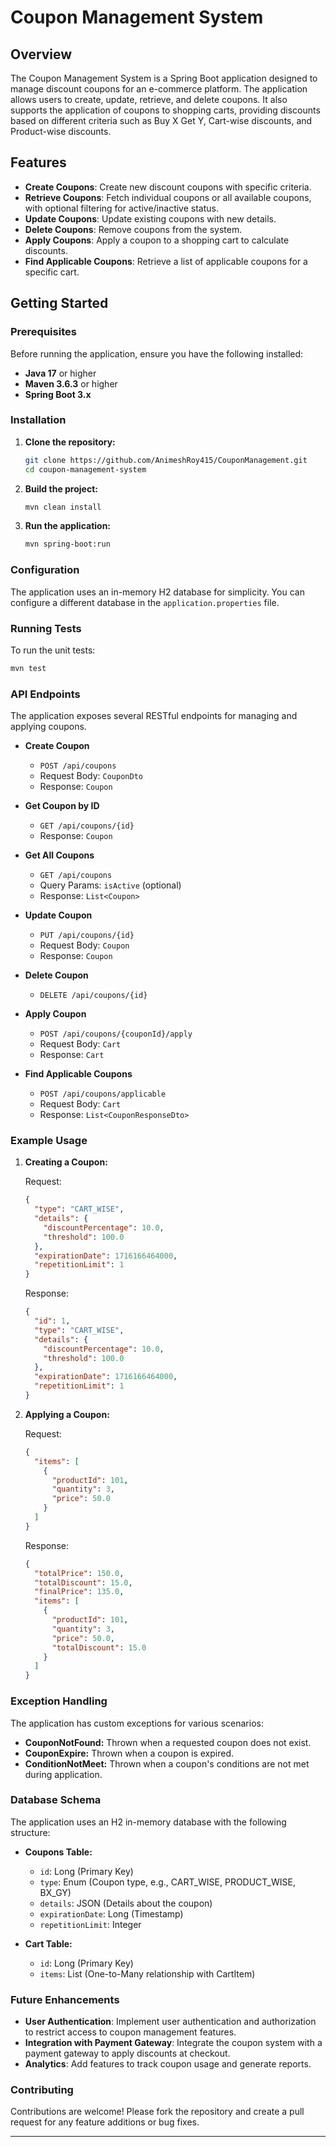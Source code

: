 # Coupon Management System

## Overview

The Coupon Management System is a Spring Boot application designed to manage discount coupons for an e-commerce platform. The application allows users to create, update, retrieve, and delete coupons. It also supports the application of coupons to shopping carts, providing discounts based on different criteria such as Buy X Get Y, Cart-wise discounts, and Product-wise discounts.

## Features

- **Create Coupons**: Create new discount coupons with specific criteria.
- **Retrieve Coupons**: Fetch individual coupons or all available coupons, with optional filtering for active/inactive status.
- **Update Coupons**: Update existing coupons with new details.
- **Delete Coupons**: Remove coupons from the system.
- **Apply Coupons**: Apply a coupon to a shopping cart to calculate discounts.
- **Find Applicable Coupons**: Retrieve a list of applicable coupons for a specific cart.

## Getting Started

### Prerequisites

Before running the application, ensure you have the following installed:

- **Java 17** or higher
- **Maven 3.6.3** or higher
- **Spring Boot 3.x**

### Installation

1. **Clone the repository:**
   ```bash
   git clone https://github.com/AnimeshRoy415/CouponManagement.git
   cd coupon-management-system
   ```

2. **Build the project:**
   ```bash
   mvn clean install
   ```

3. **Run the application:**
   ```bash
   mvn spring-boot:run
   ```

### Configuration

The application uses an in-memory H2 database for simplicity. You can configure a different database in the `application.properties` file.

### Running Tests

To run the unit tests:

```bash
mvn test
```

### API Endpoints

The application exposes several RESTful endpoints for managing and applying coupons.

- **Create Coupon**
  - `POST /api/coupons`
  - Request Body: `CouponDto`
  - Response: `Coupon`

- **Get Coupon by ID**
  - `GET /api/coupons/{id}`
  - Response: `Coupon`

- **Get All Coupons**
  - `GET /api/coupons`
  - Query Params: `isActive` (optional)
  - Response: `List<Coupon>`

- **Update Coupon**
  - `PUT /api/coupons/{id}`
  - Request Body: `Coupon`
  - Response: `Coupon`

- **Delete Coupon**
  - `DELETE /api/coupons/{id}`

- **Apply Coupon**
  - `POST /api/coupons/{couponId}/apply`
  - Request Body: `Cart`
  - Response: `Cart`

- **Find Applicable Coupons**
  - `POST /api/coupons/applicable`
  - Request Body: `Cart`
  - Response: `List<CouponResponseDto>`

### Example Usage

1. **Creating a Coupon:**

   Request:

   ```json
   {
     "type": "CART_WISE",
     "details": {
       "discountPercentage": 10.0,
       "threshold": 100.0
     },
     "expirationDate": 1716166464000,
     "repetitionLimit": 1
   }
   ```

   Response:

   ```json
   {
     "id": 1,
     "type": "CART_WISE",
     "details": {
       "discountPercentage": 10.0,
       "threshold": 100.0
     },
     "expirationDate": 1716166464000,
     "repetitionLimit": 1
   }
   ```

2. **Applying a Coupon:**

   Request:

   ```json
   {
     "items": [
       {
         "productId": 101,
         "quantity": 3,
         "price": 50.0
       }
     ]
   }
   ```

   Response:

   ```json
   {
     "totalPrice": 150.0,
     "totalDiscount": 15.0,
     "finalPrice": 135.0,
     "items": [
       {
         "productId": 101,
         "quantity": 3,
         "price": 50.0,
         "totalDiscount": 15.0
       }
     ]
   }
   ```

### Exception Handling

The application has custom exceptions for various scenarios:

- **CouponNotFound:** Thrown when a requested coupon does not exist.
- **CouponExpire:** Thrown when a coupon is expired.
- **ConditionNotMeet:** Thrown when a coupon's conditions are not met during application.

### Database Schema

The application uses an H2 in-memory database with the following structure:

- **Coupons Table:**
  - `id`: Long (Primary Key)
  - `type`: Enum (Coupon type, e.g., CART_WISE, PRODUCT_WISE, BX_GY)
  - `details`: JSON (Details about the coupon)
  - `expirationDate`: Long (Timestamp)
  - `repetitionLimit`: Integer

- **Cart Table:**
  - `id`: Long (Primary Key)
  - `items`: List<CartItem> (One-to-Many relationship with CartItem)

### Future Enhancements

- **User Authentication**: Implement user authentication and authorization to restrict access to coupon management features.
- **Integration with Payment Gateway**: Integrate the coupon system with a payment gateway to apply discounts at checkout.
- **Analytics**: Add features to track coupon usage and generate reports.

### Contributing

Contributions are welcome! Please fork the repository and create a pull request for any feature additions or bug fixes.


---
